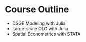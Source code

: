 # Course Outline
- DSGE Modeling with Julia
- Large-scale OLG with Julia
- Spatial Econometrics with STATA

